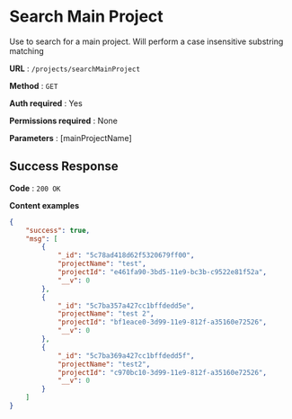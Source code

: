 # Search Main Project

Use to search for a  main project. Will perform a case insensitive substring matching

**URL** : `/projects/searchMainProject`

**Method** : `GET`

**Auth required** : Yes

**Permissions required** : None

**Parameters** : [mainProjectName]
## Success Response

**Code** : `200 OK`

**Content examples**


```json
{
    "success": true,
    "msg": [
        {
            "_id": "5c78ad418d62f5320679ff00",
            "projectName": "test",
            "projectId": "e461fa90-3bd5-11e9-bc3b-c9522e81f52a",
            "__v": 0
        },
        {
            "_id": "5c7ba357a427cc1bffdedd5e",
            "projectName": "test 2",
            "projectId": "bf1eace0-3d99-11e9-812f-a35160e72526",
            "__v": 0
        },
        {
            "_id": "5c7ba369a427cc1bffdedd5f",
            "projectName": "test2",
            "projectId": "c970bc10-3d99-11e9-812f-a35160e72526",
            "__v": 0
        }
    ]
}
```
